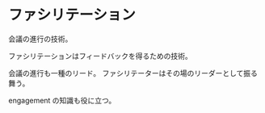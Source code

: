 # ファシリテーション

会議の進行の技術。

ファシリテーションはフィードバックを得るための技術。

会議の進行も一種のリード。
ファシリテーターはその場のリーダーとして振る舞う。

engagement の知識も役に立つ。
